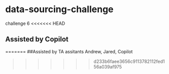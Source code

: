 # data-sourcing-challenge
challenge 6
<<<<<<< HEAD
## Assisted by Copilot
=======
##Assisted by TA assitants Andrew, Jared, Copilot
>>>>>>> d233b6faee3656c9113782112fed156a039af975
